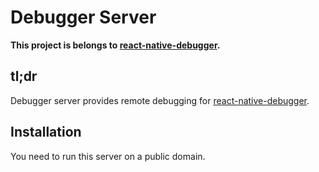 # Debugger Server
**This project is belongs to [react-native-debugger](https://github.com/istvanmakary/react-native-debugger).**

## tl;dr
Debugger server provides remote debugging for [react-native-debugger](https://github.com/istvanmakary/react-native-debugger).

## Installation
You need to run this server on a public domain. 